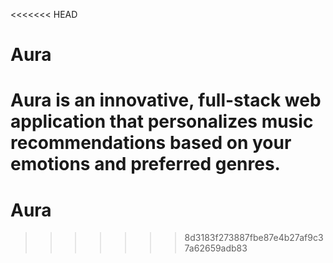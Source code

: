 <<<<<<< HEAD
# Aura
Aura is an innovative, full-stack web application that personalizes music recommendations based on your emotions and preferred genres.
=======
# Aura
>>>>>>> 8d3183f273887fbe87e4b27af9c37a62659adb83
